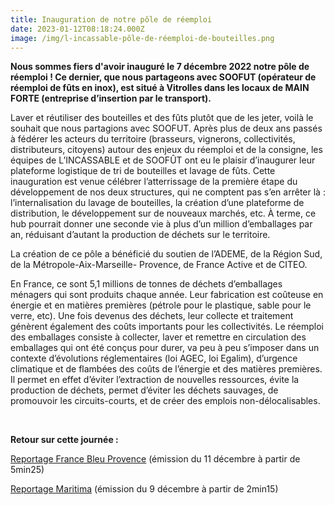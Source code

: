 ```yaml
---
title: Inauguration de notre pôle de réemploi
date: 2023-01-12T08:18:24.000Z
image: /img/l-incassable-pôle-de-réemploi-de-bouteilles.png
---
```

**Nous sommes fiers d'avoir inauguré le 7 décembre 2022 notre pôle de réemploi ! Ce dernier, que nous partageons avec SOOFUT (opérateur de réemploi de fûts en inox), est situé à Vitrolles dans les locaux de MAIN FORTE (entreprise d’insertion par le transport).**

Laver et réutiliser des bouteilles et des fûts plutôt que de les jeter, voilà le souhait que nous partagions avec SOOFUT. Après plus de deux ans passés à fédérer les acteurs du territoire (brasseurs, vignerons, collectivités, distributeurs, citoyens) autour des enjeux du réemploi et de la consigne, les équipes de L’INCASSABLE et de SOOFÛT ont eu le plaisir d’inaugurer leur plateforme logistique de tri de bouteilles et lavage de fûts. Cette inauguration est venue célébrer l’atterrissage de la première étape du développement de nos deux structures, qui ne comptent pas s’en arrêter là : l’internalisation du lavage de bouteilles, la création d’une plateforme de distribution, le développement sur de nouveaux marchés, etc. À terme, ce hub pourrait donner une seconde vie à plus d’un million d’emballages par an, réduisant d’autant la production de déchets sur le territoire.

La création de ce pôle a bénéficié du soutien de l’ADEME, de la Région Sud, de la Métropole-Aix-Marseille- Provence, de France Active et de CITEO.

En France, ce sont 5,1 millions de tonnes de déchets d’emballages ménagers qui sont produits chaque année. Leur fabrication est coûteuse en énergie et en matières premières (pétrole pour le plastique, sable pour le verre, etc). Une fois devenus des déchets, leur collecte et traitement génèrent également des coûts importants pour les collectivités. Le réemploi des emballages consiste à collecter, laver et remettre en circulation des emballages qui ont été conçus pour durer, va peu à peu s’imposer dans un contexte d’évolutions réglementaires (loi AGEC, loi Egalim), d’urgence climatique et de flambées des coûts de l’énergie et des matières premières. Il permet en effet d’éviter l’extraction de nouvelles ressources, évite la production de déchets, permet d’éviter les déchets sauvages, de promouvoir les circuits-courts, et de créer des emplois non-délocalisables. 

<br/>

**Retour sur cette journée :**

[Reportage France Bleu Provence](https://www.francebleu.fr/emissions/les-infos-de-07h30-et-la-minute-om/provence) (émission du 11 décembre à partir de 5min25)

[Reportage Maritima](https://www.maritima.info/tv/programmes/la-quotidienne-le-jt//15615/le-journal-du-vendredi-9-decembre-2022.html) (émission du 9 décembre à partir de 2min15) 